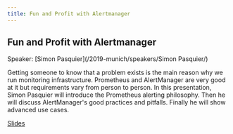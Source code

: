 ```yaml
---
title: Fun and Profit with Alertmanager
---
```


## Fun and Profit with Alertmanager

Speaker: [Simon Pasquier](/2019-munich/speakers/Simon Pasquier/)

Getting someone to know that a problem exists is the main reason why we run monitoring infrastructure. Prometheus and AlertManager are very good at it but requirements vary from person to person. In this presentation, Simon Pasquier will introduce the Prometheus alerting philosophy. Then he will discuss AlertManager's good practices and pitfalls. Finally he will show advanced use cases.

[Slides](/2019-munich/slides/fun-and-profit-with-alertmanager.pdf)
